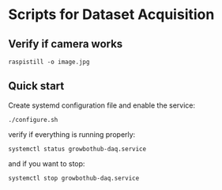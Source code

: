 # Scripts for Dataset Acquisition

## Verify if camera works
```
raspistill -o image.jpg
```

## Quick start
Create systemd configuration file and enable the service:
```
./configure.sh
```
verify if everything is running properly:
```
systemctl status growbothub-daq.service
```
and if you want to stop:
```
systemctl stop growbothub-daq.service
```
